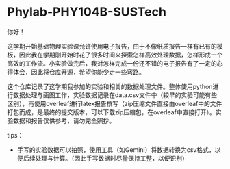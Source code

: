 # Phylab-PHY104B-SUSTech

你好！

这学期开始基础物理实验课允许使用电子报告，由于不像纸质报告一样有已有的模板，因此我在学期刚开始时花了很多时间来探索怎样高效处理数据，怎样形成一个高效的工作流。小实验做完后，我对怎样完成一份还不错的电子报告有了一定的心得体会，因此将仓库开源，希望你能少走一些弯路。

这个仓库记录了这学期我参加的实验和相关的数据处理文件。整体使用python进行数据处理与画图工作，实验数据记录在data.csv文件中（较早的实验可能有些区别），再使用overleaf进行latex报告撰写（zip压缩文件直接由overleaf中的文件打包而成，是最终的提交版本，可以下载zip压缩包，在overleaf中直接打开）。实验数据和报告仅供参考，请勿完全照抄。

tips：
- 手写的实验数据可以拍照，使用工具（如Gemini）将数据转换为csv格式，以便后续处理与计算。（因此手写数据时尽量保持工整，以便识别）

